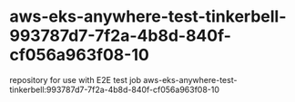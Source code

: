# aws-eks-anywhere-test-tinkerbell-993787d7-7f2a-4b8d-840f-cf056a963f08-10
repository for use with E2E test job aws-eks-anywhere-test-tinkerbell:993787d7-7f2a-4b8d-840f-cf056a963f08-10
